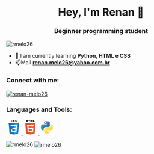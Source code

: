 <h1 align="center">Hey, I'm Renan  👋 </h1>
<h3 align="center">Beginner programming student</h3>

<p align="left"> <img src="https://komarev.com/ghpvc/?username=rmelo26&label=Profile%20views&color=ef0101&style=plastic" alt="rmelo26" /> </p>

- 🌱 I am currently learning **Python, HTML e CSS**
- 📫Mail **renan.melo26@yahoo.com.br**

<h3 align="left">Connect with me:</h3>
<p align="left">
<a href="https://linkedin.com/in/renan-melo26" target="blank"><img align="center" src="https://raw.githubusercontent.com/rahuldkjain/github-profile-readme-generator/master/src/images/icons/Social/linked-in-alt.svg" alt="renan-melo26" height="30" width="40" /></a>
</p>

<h3 align="left">Languages and Tools:</h3>
<p align="left"> <a href="https://www.w3schools.com/css/" target="_blank" rel="noreferrer"> <img src="https://raw.githubusercontent.com/devicons/devicon/master/icons/css3/css3-original-wordmark.svg" alt="css3" width="40" height="40"/> </a> <a href="https://www.w3.org/html/" target="_blank" rel="noreferrer"> <img src="https://raw.githubusercontent.com/devicons/devicon/master/icons/html5/html5-original-wordmark.svg" alt="html5" width="40" height="40"/> </a> <a href="https://www.python.org" target="_blank" rel="noreferrer"> <img src="https://raw.githubusercontent.com/devicons/devicon/master/icons/python/python-original.svg" alt="python" width="40" height="40"/> </a> </p>

<p><img align="left" src="https://github-readme-stats.vercel.app/api/top-langs?username=rmelo26&show_icons=true&theme=synthwave&text_color=ff0000&locale=en&layout=compact" alt="rmelo26" /></p>

<p>&nbsp;<img align="center" src="https://github-readme-stats.vercel.app/api?username=rmelo26&show_icons=true&theme=synthwave&text_color=ff0000&locale=en" alt="rmelo26" /></p>
